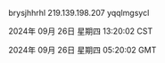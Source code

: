 brysjhhrhl 219.139.198.207 yqqlmgsycl

2024年 09月 26日 星期四 13:20:02 CST

2024年 09月 26日 星期四 05:20:02 GMT
